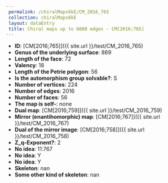 ```yaml
--- 
 permalink: /chiralMaps6kE/CM_2016_765 
 collection: chiralMaps6kE
 layout: dataEntry
 title: Chiral maps up to 6000 edges - CM[2016;765]
---
```


- **ID**: [CM[2016;765]]({{ site.url }}/test/CM_2016_765)
- **Genus of the underlying surface**: 869
- **Length of the face**: 72
- **Valency**: 18
- **Length of the Petrie polygon**: 56
- **Is the automorphism group solvable?**: S
- **Number of vertices**: 224
- **Number of edges**: 2016
- **Number of faces**: 56
- **The map is self-**: none
- **Dual map**: [CM[2016;759]]({{ site.url }}/test/CM_2016_759)
- **Mirror (enantihomorphic) map**: [CM[2016;767]]({{ site.url }}/test/CM_2016_767)
- **Dual of the mirror image**: [CM[2016;758]]({{ site.url }}/test/CM_2016_758)
- **Z_q-Exponent?**: 2
- **No idea**:  11:767
- **No idea**: Y
- **No idea**: Y
- **Skeleton**: nan
- **Some other kind of skeleton**: nan
